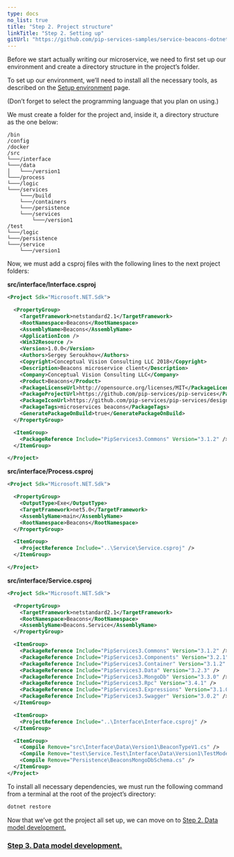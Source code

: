 ```yaml
---
type: docs
no_list: true
title: "Step 2. Project structure"
linkTitle: "Step 2. Setting up" 
gitUrl: "https://github.com/pip-services-samples/service-beacons-dotnet"
---
```


Before we start actually writing our microservice, we need to first set up our environment and create a directory structure in the project’s folder.

To set up our environment, we’ll need to install all the necessary tools, as described on the [Setup environment](../../../getting_started/setup_environment) page.

(Don’t forget to select the programming language that you plan on using.)

We must create a folder for the project and, inside it, a directory structure as the one below:

```
/bin
/config
/docker
/src
└───/interface
└───/data
│   └───/version1
└───/process
└───/logic
└───/services
    └───/build
    └───/containers
    └───/persistence
    └───/services
        └───/version1
/test
└───/logic
└───/persistence
└───/service
    └───/version1

```

Now, we must add a csproj files with the following lines to the next project folders:

**src/interface/Interface.csproj**

```xml
<Project Sdk="Microsoft.NET.Sdk">

  <PropertyGroup>
    <TargetFramework>netstandard2.1</TargetFramework>
    <RootNamespace>Beacons</RootNamespace>
    <AssemblyName>Beacons</AssemblyName>
    <ApplicationIcon />
    <Win32Resource />
    <Version>1.0.0</Version>
    <Authors>Sergey Seroukhov</Authors>
    <Copyright>Conceptual Vision Consulting LLC 2018</Copyright>
    <Description>Beacons microservice client</Description>
    <Company>Conceptual Vision Consulting LLC</Company>
    <Product>Beacons</Product>
    <PackageLicenseUrl>http://opensource.org/licenses/MIT</PackageLicenseUrl>
    <PackageProjectUrl>https://github.com/pip-services/pip-services</PackageProjectUrl>
    <PackageIconUrl>https://github.com/pip-services/pip-services/design/Logo.png</PackageIconUrl>
    <PackageTags>microservices beacons</PackageTags>
    <GeneratePackageOnBuild>true</GeneratePackageOnBuild>
  </PropertyGroup>

  <ItemGroup>
    <PackageReference Include="PipServices3.Commons" Version="3.1.2" />
  </ItemGroup>

</Project>

```

**src/interface/Process.csproj**

```xml
<Project Sdk="Microsoft.NET.Sdk">

  <PropertyGroup>
    <OutputType>Exe</OutputType>
    <TargetFramework>net5.0</TargetFramework>
    <AssemblyName>main</AssemblyName>
    <RootNamespace>Beacons</RootNamespace>
  </PropertyGroup>

  <ItemGroup>
    <ProjectReference Include="..\Service\Service.csproj" />
  </ItemGroup>

</Project>

```

**src/interface/Service.csproj**
```xml
<Project Sdk="Microsoft.NET.Sdk">

  <PropertyGroup>
    <TargetFramework>netstandard2.1</TargetFramework>
    <RootNamespace>Beacons</RootNamespace>
    <AssemblyName>Beacons.Service</AssemblyName>
  </PropertyGroup>

  <ItemGroup>
    <PackageReference Include="PipServices3.Commons" Version="3.1.2" />
    <PackageReference Include="PipServices3.Components" Version="3.2.1" />
    <PackageReference Include="PipServices3.Container" Version="3.1.2" />
    <PackageReference Include="PipServices3.Data" Version="3.2.3" />
    <PackageReference Include="PipServices3.MongoDb" Version="3.3.0" />
    <PackageReference Include="PipServices3.Rpc" Version="3.4.1" />
    <PackageReference Include="PipServices3.Expressions" Version="3.1.0" />
    <PackageReference Include="PipServices3.Swagger" Version="3.0.2" />
  </ItemGroup>

  <ItemGroup>
    <ProjectReference Include="..\Interface\Interface.csproj" />
  </ItemGroup>

  <ItemGroup>
    <Compile Remove="src\Interface\Data\Version1\BeaconTypeV1.cs" />
    <Compile Remove="test\Service.Test\Interface\Data\Version1\TestModel.cs" />
    <Compile Remove="Persistence\BeaconsMongoDbSchema.cs" />
  </ItemGroup>
</Project>

```

To install all necessary dependencies, we must run the following command from a terminal at the root of the project’s directory:

```bash
dotnet restore
```

Now that we’ve got the project all set up, we can move on to [Step 2. Data model development.](../step2)

<span class="hide-title-link">

### [Step 3. Data model development.](../step2)

</span>

